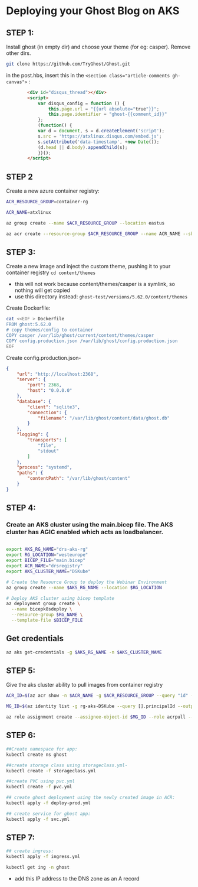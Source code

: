 # Deploying your Ghost Blog on AKS

## STEP 1:

Install ghost (in empty dir) and choose your theme (for eg: casper). Remove other dirs. 
```bash
git clone https://github.com/TryGhost/Ghost.git
```

in the post.hbs, insert this in the `<section class="article-comments gh-canvas">` :
```html
        <div id="disqus_thread"></div>
        <script>
            var disqus_config = function () {
                this.page.url = "{{url absolute="true"}}";
                this.page.identifier = "ghost-{{comment_id}}"
            };
            (function() {
            var d = document, s = d.createElement('script');
            s.src = 'https://atxlinux.disqus.com/embed.js';
            s.setAttribute('data-timestamp', +new Date());
            (d.head || d.body).appendChild(s);
            })();
        </script>
```

## STEP 2

Create a new azure container registry:
```bash
ACR_RESOURCE_GROUP=container-rg

ACR_NAME=atxlinux

az group create --name $ACR_RESOURCE_GROUP --location eastus

az acr create --resource-group $ACR_RESOURCE_GROUP --name ACR_NAME --sku Basic --admin-enabled true
```

## STEP 3:

Create a new image and inject the custom theme, pushing it to your container registry
`cd content/themes`

- this will not work because content/themes/casper is a symlink, so nothing will get copied
- use this directory instead: `ghost-test/versions/5.62.0/content/themes`

Create Dockerfile:
```bash
cat <<EOF > Dockerfile
FROM ghost:5.62.0
# copy themes/config to container
COPY casper /var/lib/ghost/current/content/themes/casper
COPY config.production.json /var/lib/ghost/config.production.json
EOF
```

Create config.production.json-

```json
{
    "url": "http://localhost:2368",
    "server": {
        "port": 2368,
        "host": "0.0.0.0"
    },
    "database": {
        "client": "sqlite3",
        "connection": {
            "filename": "/var/lib/ghost/content/data/ghost.db"
        }
    },    
    "logging": {
        "transports": [
            "file",
            "stdout"
        ]
    },
    "process": "systemd",
    "paths": {
        "contentPath": "/var/lib/ghost/content"
    }
}

```

## STEP 4:

### Create an AKS cluster using the main.bicep file. The AKS cluster has AGIC enabled which acts as loadbalancer.

```bash

export AKS_RG_NAME="drs-aks-rg"
export RG_LOCATION="westeurope"
export BICEP_FILE="main.bicep"
export ACR_NAME="drsregistry"
export AKS_CLUSTER_NAME="DSKube"

# Create the Resource Group to deploy the Webinar Environment
az group create --name $AKS_RG_NAME --location $RG_LOCATION

# Deploy AKS cluster using bicep template
az deployment group create \
  --name bicepk8sdeploy \
  --resource-group $RG_NAME \
  --template-file $BICEP_FILE
```

## Get credentials
```bash
az aks get-credentials -g $AKS_RG_NAME -n $AKS_CLUSTER_NAME
```


## STEP 5:

Give the aks cluster ability to pull images from container registry

```bash
ACR_ID=$(az acr show -n $ACR_NAME -g $ACR_RESOURCE_GROUP --query "id" --output tsv)

MG_ID=$(az identity list -g rg-aks-DSKube --query [].principalId --output tsv)

az role assignment create --assignee-object-id $MG_ID --role acrpull --scope $ACR_ID
```

## STEP 6:


```bash
##Create namespace for app:
kubectl create ns ghost
```

```bash
##create storage class using storageclass.yml-
kubectl create -f storageclass.yml
```

```bash
##create PVC using pvc.yml 
kubectl create -f pvc.yml
```

```bash
## create ghost deployment using the newly created image in ACR:
kubectl apply -f deploy-prod.yml
```

```bash
## create service for ghost app:
kubectl apply -f svc.yml
```

## STEP 7:

```bash
## create ingress:
kubectl apply -f ingress.yml 
```

  
```bash
kubectl get ing -n ghost
```
- add this IP address to the DNS zone as an A record